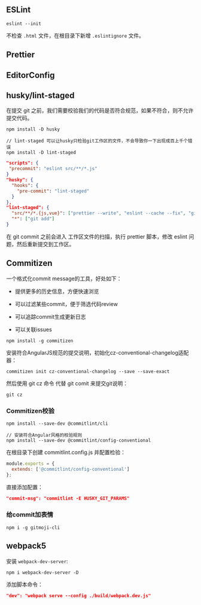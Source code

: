 ## ESLint

```shell
eslint --init
```

不检查 `.html` 文件，在根目录下新增 `.eslintignore` 文件。

## Prettier

## EditorConfig

## husky/lint-staged

在提交 git 之前，我们需要校验我们的代码是否符合规范，如果不符合，则不允许提交代码。

```shell
npm install -D husky

// lint-staged 可以让husky只检验git工作区的文件，不会导致你一下出现成百上千个错误
npm install -D lint-staged
```

```json
"scripts": {
 "precommit": "eslint src/**/*.js"
}
"husky": {
  "hooks": {
    "pre-commit": "lint-staged"
  }
},
"lint-staged": {
  "src/**/*.{js,vue}": ["prettier --write", "eslint --cache --fix", "git add"],
  "*": ["git add"]
}
```

在 git commit 之前会进入 工作区文件的扫描，执行 prettier 脚本，修改 eslint 问题，然后重新提交到工作区。

## Commitizen

一个格式化commit message的工具，好处如下：

- 提供更多的历史信息，方便快速浏览

- 可以过滤某些commit，便于筛选代码review

- 可以追踪commit生成更新日志

- 可以关联issues

```shell
npm install -g commitizen
```

安装符合AngularJS规范的提交说明，初始化cz-conventional-changelog适配器：

```shell
commitizen init cz-conventional-changelog --save --save-exact
```

然后使用 git cz 命令 代替 git comit 来提交git说明：

```shell
git cz
```

### Commitizen校验

```shell
npm install --save-dev @commitlint/cli

// 安装符合Angular风格的校验规则
npm install --save-dev @commitlint/config-conventional
```

在根目录下创建 commitlint.config.js 并配置检验：

```js
module.exports = {
  extends: ['@commitlint/config-conventional']
};
```

直接添加配置：

```json
"commit-msg": "commitlint -E HUSKY_GIT_PARAMS"
```

### 给commit加表情

```shell
npm i -g gitmoji-cli
```

## webpack5

安装 `webpack-dev-server`:

```shell
npm i webpack-dev-server -D
```

添加脚本命令：

```json
"dev": "webpack serve --config ./build/webpack.dev.js"
```
